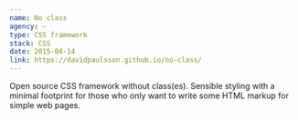 ```yaml
---
name: No class
agency: —
type: CSS framework
stack: CSS
date: 2015-04-14
link: https://davidpaulsson.github.io/no-class/
---
```


Open source CSS framework without class(es). Sensible styling with a minimal footprint for those who only want to write some HTML markup for simple web pages.
